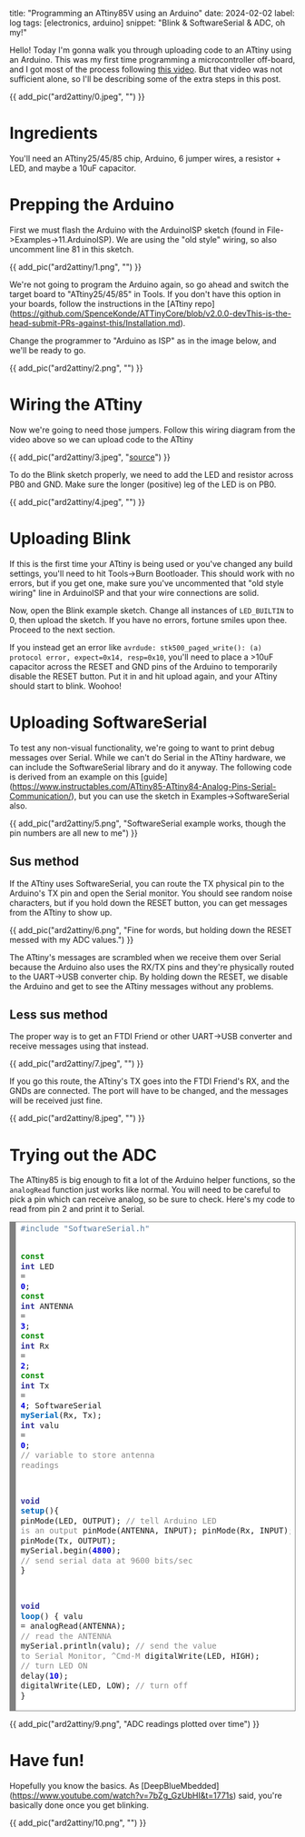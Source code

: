 title: "Programming an ATtiny85V using an Arduino"
date: 2024-02-02
label: log
tags: [electronics, arduino]
snippet: "Blink & SoftwareSerial & ADC, oh my!"

Hello! Today I'm gonna walk you through uploading code to an ATtiny using an Arduino. This was my first time programming a microcontroller off-board, and I got most of the process following [this video](https://www.youtube.com/watch?v=TUlzOD9T3nI). But that video was not sufficient alone, so I'll be describing some of the extra steps in this post.

{{ add_pic("ard2attiny/0.jpeg", "") }}

# Ingredients

You'll need an ATtiny25/45/85 chip, Arduino, 6 jumper wires, a resistor + LED, and maybe a 10uF capacitor. 

# Prepping the Arduino

First we must flash the Arduino with the ArduinoISP sketch (found in File->Examples->11.ArduinoISP). We are using the "old style" wiring, so also uncomment line 81 in this sketch. 

{{ add_pic("ard2attiny/1.png", "") }}

We're not going to program the Arduino again, so go ahead and switch the target board to "ATtiny25/45/85" in Tools. If you don't have this option in your boards, follow the instructions in the [ATtiny repo](<a href="https://github.com/SpenceKonde/ATTinyCore/blob/v2.0.0-devThis-is-the-head-submit-PRs-against-this/Installation.md">https://github.com/SpenceKonde/ATTinyCore/blob/v2.0.0-devThis-is-the-head-submit-PRs-against-this/Installation.md</a>). 

Change the programmer to "Arduino as ISP" as in the image below, and we'll be ready to go. 

{{ add_pic("ard2attiny/2.png", "") }}

# Wiring the ATtiny

Now we're going to need those jumpers. Follow this wiring diagram from the video above so we can upload code to the ATtiny

{{ add_pic("ard2attiny/3.jpeg", "[source](https://www.youtube.com/watch?v=TUlzOD9T3nI)") }}

To do the Blink sketch properly, we need to add the LED and resistor across PB0 and GND. Make sure the longer (positive) leg of the LED is on PB0. 

{{ add_pic("ard2attiny/4.jpeg", "") }}

# Uploading Blink

If this is the first time your ATtiny is being used or you've changed any build settings, you'll need to hit Tools->Burn Bootloader. This should work with no errors, but if you get one, make sure you've uncommented that "old style wiring" line in ArduinoISP and that your wire connections are solid. 

Now, open the Blink example sketch. Change all instances of `LED_BUILTIN` to 0, then upload the sketch. If you have no errors, fortune smiles upon thee. Proceed to the next section. 

If you instead get an error like `avrdude: stk500_paged_write(): (a) protocol error, expect=0x14, resp=0x10`, you'll need to place a >10uF capacitor across the RESET and GND pins of the Arduino to temporarily disable the RESET button. Put it in and hit upload again, and your ATtiny should start to blink. Woohoo!

# Uploading SoftwareSerial

To test any non-visual functionality, we're going to want to print debug messages over Serial. While we can't do Serial in the ATtiny hardware, we can include the SoftwareSerial library and do it anyway. The following code is derived from an example on this [guide](<a href="https://www.instructables.com/ATtiny85-ATtiny84-Analog-Pins-Serial-Communication/">https://www.instructables.com/ATtiny85-ATtiny84-Analog-Pins-Serial-Communication/</a>), but you can use the sketch in Examples->SoftwareSerial also. 

{{ add_pic("ard2attiny/5.png", "SoftwareSerial example works, though the pin numbers are all new to me") }}

## Sus method

If the ATtiny uses SoftwareSerial, you can route the TX physical pin to the Arduino's TX pin and open the Serial monitor. You should see random noise characters, but if you hold down the RESET button, you can get messages from the ATtiny to show up.

{{ add_pic("ard2attiny/6.png", "Fine for words, but holding down the RESET messed with my ADC values.") }}

The ATtiny's messages are scrambled when we receive them over Serial because the Arduino also uses the RX/TX pins and they're physically routed to the UART->USB converter chip. By holding down the RESET, we disable the Arduino and get to see the ATtiny messages without any problems.

## Less sus method

The proper way is to get an FTDI Friend or other UART->USB converter and receive messages using that instead. 

{{ add_pic("ard2attiny/7.jpeg", "") }}

If you go this route, the ATtiny's TX goes into the FTDI Friend's  RX, and the GNDs are connected. The port will have to be changed, and the messages will be received just fine. 

{{ add_pic("ard2attiny/8.jpeg", "") }}

# Trying out the ADC

The ATtiny85 is big enough to fit a lot of the Arduino helper functions, so the `analogRead` function just works like normal. You will need to be careful to pick a pin which can receive analog, so be sure to check. Here's my code to read from pin 2 and print it to Serial. 

<!-- HTML generated using hilite.me --><div style="background: #ffffff; overflow:auto;width:auto;border:solid gray;border-width:.1em .1em .1em .8em;padding:.2em .6em;"><pre style="margin: 0; line-height: 125%"><span style="color: #557799">#include &quot;SoftwareSerial.h&quot;</span>
<span style="color: #008800; font-weight: bold">const</span> <span style="color: #333399; font-weight: bold">int</span> LED <span style="color: #333333">=</span> <span style="color: #0000DD; font-weight: bold">0</span>; 
<span style="color: #008800; font-weight: bold">const</span> <span style="color: #333399; font-weight: bold">int</span> ANTENNA <span style="color: #333333">=</span> <span style="color: #0000DD; font-weight: bold">3</span>;
<span style="color: #008800; font-weight: bold">const</span> <span style="color: #333399; font-weight: bold">int</span> Rx <span style="color: #333333">=</span> <span style="color: #0000DD; font-weight: bold">2</span>; 
<span style="color: #008800; font-weight: bold">const</span> <span style="color: #333399; font-weight: bold">int</span> Tx <span style="color: #333333">=</span> <span style="color: #0000DD; font-weight: bold">4</span>;
SoftwareSerial <span style="color: #0066BB; font-weight: bold">mySerial</span>(Rx, Tx);
<span style="color: #333399; font-weight: bold">int</span> valu <span style="color: #333333">=</span> <span style="color: #0000DD; font-weight: bold">0</span>; <span style="color: #888888">// variable to store antenna readings</span>

<span style="color: #333399; font-weight: bold">void</span> <span style="color: #0066BB; font-weight: bold">setup</span>(){
    pinMode(LED, OUTPUT); <span style="color: #888888">// tell Arduino LED is an output</span>
    pinMode(ANTENNA, INPUT);
    pinMode(Rx, INPUT);
    pinMode(Tx, OUTPUT);
    mySerial.begin(<span style="color: #0000DD; font-weight: bold">4800</span>); <span style="color: #888888">// send serial data at 9600 bits/sec</span>
}

<span style="color: #333399; font-weight: bold">void</span> <span style="color: #0066BB; font-weight: bold">loop</span>() {
    valu <span style="color: #333333">=</span> analogRead(ANTENNA); <span style="color: #888888">// read the ANTENNA</span>
    mySerial.println(valu); <span style="color: #888888">// send the value to Serial Monitor, ^Cmd-M</span>
    digitalWrite(LED, HIGH); <span style="color: #888888">// turn LED ON</span>
    delay(<span style="color: #0000DD; font-weight: bold">10</span>); digitalWrite(LED, LOW); <span style="color: #888888">// turn off</span>
}
</pre></div>


{{ add_pic("ard2attiny/9.png", "ADC readings plotted over time") }}

# Have fun!

Hopefully you know the basics. As [DeepBlueMbedded](<a href="https://www.youtube.com/watch?v=7bZg_GzUbHI&t=1771s">https://www.youtube.com/watch?v=7bZg_GzUbHI&t=1771s</a>) said, you're basically done once you get blinking.

{{ add_pic("ard2attiny/10.png", "") }}

